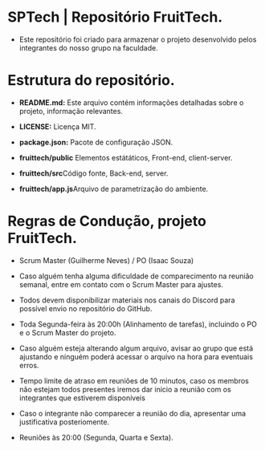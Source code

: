 # SPTech | Repositório FruitTech.
- Este repositório foi criado para armazenar o projeto desenvolvido pelos integrantes do nosso grupo na faculdade.

  
# Estrutura do repositório.
- <b>README.md:</b> Este arquivo contém informações detalhadas sobre o projeto, informação relevantes.

- <b>LICENSE:</b> Licença MIT.

- <b>package.json:</b> Pacote de configuração JSON.

- <b>fruittech/public</b> Elementos estátáticos, Front-end, client-server.

- <b>fruittech/src</b>Código fonte, Back-end, server.

- <b>fruittech/app.js</b>Arquivo de parametrização do ambiente.


# Regras de Condução, projeto FruitTech.
- Scrum Master (Guilherme Neves) / PO (Isaac Souza)

- Caso alguém tenha alguma dificuldade de comparecimento na reunião semanal, entre em contato com o Scrum Master para ajustes.

- Todos devem disponibilizar materiais nos canais do Discord para possível envio no repositório do GitHub.

- Toda Segunda-feira às 20:00h (Alinhamento de tarefas), incluindo o PO e o Scrum Master do projeto.

- Caso alguém esteja alterando algum arquivo, avisar ao grupo que está ajustando e ninguém poderá acessar o arquivo na hora para eventuais erros.

- Tempo limite de atraso em reuniões de 10 minutos, caso os membros não estejam todos presentes iremos dar inicio a reunião com os integrantes que estiverem 
  disponíveis

- Caso o integrante não comparecer a reunião do dia, apresentar uma justificativa posteriomente.
  
- Reuniões às 20:00 (Segunda, Quarta e Sexta).


